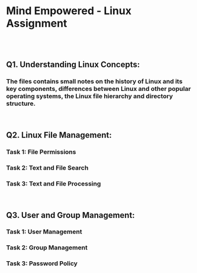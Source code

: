 # Mind Empowered - Linux Assignment
<br> <br>

## Q1. Understanding Linux Concepts:
### The files contains small notes on the history of Linux and its key components, differences between Linux and other popular operating systems, the Linux file hierarchy and directory structure.

<br>

## Q2. Linux File Management:

### Task 1: File Permissions

### Task 2: Text and File Search

### Task 3: Text and File Processing

<br>

## Q3. User and Group Management:

### Task 1: User Management

### Task 2: Group Management

### Task 3: Password Policy
